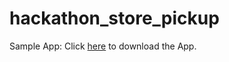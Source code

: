 # hackathon_store_pickup

Sample App:
Click [here](https://drive.google.com/file/d/1_xrRfTmXPUcIDbMS5rHhxlC6wUY2KXmE/view?usp=sharing) to download the App.
